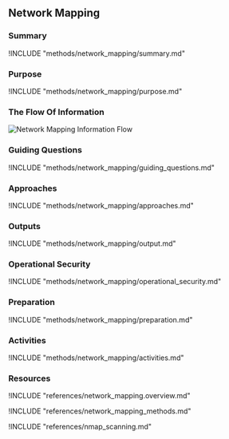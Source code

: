 ## Network Mapping

### Summary
!INCLUDE "methods/network_mapping/summary.md"

### Purpose
!INCLUDE "methods/network_mapping/purpose.md"

### The Flow Of Information
![Network Mapping Information Flow](images/info_flows/network_mapping.svg)

### Guiding Questions
!INCLUDE "methods/network_mapping/guiding_questions.md"

### Approaches
!INCLUDE "methods/network_mapping/approaches.md"

### Outputs
!INCLUDE "methods/network_mapping/output.md"

### Operational Security
!INCLUDE "methods/network_mapping/operational_security.md"

### Preparation
!INCLUDE "methods/network_mapping/preparation.md"

### Activities

!INCLUDE "methods/network_mapping/activities.md"

### Resources
<div class="greybox">
!INCLUDE "references/network_mapping.overview.md"

!INCLUDE "references/network_mapping_methods.md"

!INCLUDE "references/nmap_scanning.md"

</div>